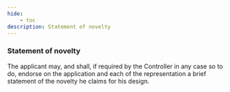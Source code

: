 ```yaml
---
hide:
    - toc
description: Statement of novelty
---
```


### Statement of novelty

The applicant may, and shall, if required by the Controller in any case so to do, endorse on the application and each of the representation a brief statement of the novelty he claims for his design.
